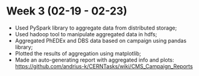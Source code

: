 # Week 3 (02-19 - 02-23)
* Used PySpark library to aggregate data from distributed storage;
* Used hadoop tool to manipulate aggregated data in hdfs;
* Aggregated PhEDEx and DBS data based on campaign using pandas library;
* Plotted the results of aggregation using matplotlib;
* Made an auto-generating report with aggregated info and plots: https://github.com/andrius-k/CERNTasks/wiki/CMS_Campaign_Reports
